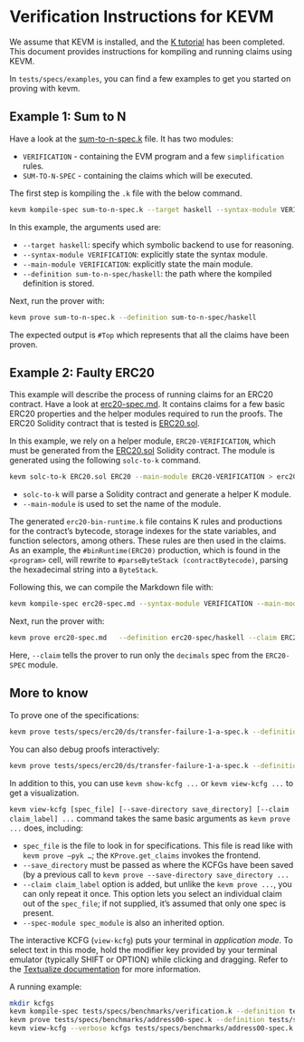 Verification Instructions for KEVM
==================================

We assume that KEVM is installed, and the [K tutorial] has been completed.
This document provides instructions for kompiling and running claims using KEVM.

In `tests/specs/examples`, you can find a few examples to get you started on proving with kevm.

Example 1: Sum to N
-------------------

Have a look at the [sum-to-n-spec.k] file.
It has two modules:

  - `VERIFICATION` - containing the EVM program and a few `simplification` rules.
  - `SUM-TO-N-SPEC` - containing the claims which will be executed.

The first step is kompiling the `.k` file with the below command.

```sh
kevm kompile-spec sum-to-n-spec.k --target haskell --syntax-module VERIFICATION --main-module VERIFICATION --definition sum-to-n-spec/haskell
```

In this example, the arguments used are:

  - `--target haskell`: specify which symbolic backend to use for reasoning.
  - `--syntax-module VERIFICATION`: explicitly state the syntax module.
  - `--main-module VERIFICATION`: explicitly state the main module.
  - `--definition sum-to-n-spec/haskell`: the path where the kompiled definition is stored.

Next, run the prover with:

```sh
kevm prove sum-to-n-spec.k --definition sum-to-n-spec/haskell
```

The expected output is `#Top` which represents that all the claims have been proven.

Example 2: Faulty ERC20
-----------------------

This example will describe the process of running claims for an ERC20 contract.
Have a look at [erc20-spec.md].
It contains claims for a few basic ERC20 properties and the helper modules required to run the proofs.
The ERC20 Solidity contract that is tested is [ERC20.sol].

In this example, we rely on a helper module, `ERC20-VERIFICATION`, which must be generated from the [ERC20.sol] Solidity contract.
The module is generated using the following `solc-to-k` command.

```sh
kevm solc-to-k ERC20.sol ERC20 --main-module ERC20-VERIFICATION > erc20-bin-runtime.k
```

- `solc-to-k` will parse a Solidity contract and generate a helper K module.
- `--main-module` is used to set the name of the module.

The generated `erc20-bin-runtime.k` file contains K rules and productions for the contract’s bytecode, storage indexes for the state variables, and function selectors, among others.
These rules are then used in the claims. As an example, the `#binRuntime(ERC20)` production, which is found in the `<program>` cell, will rewrite to `#parseByteStack (contractBytecode)`, parsing the hexadecimal string into a `ByteStack`.

Following this, we can compile the Markdown file with:

```sh
kevm kompile-spec erc20-spec.md --syntax-module VERIFICATION --main-module VERIFICATION --definition erc20-spec/haskell
```

Next, run the prover with:

```sh
kevm prove erc20-spec.md   --definition erc20-spec/haskell --claim ERC20-SPEC.decimals
```

Here, `--claim` tells the prover to run only the `decimals` spec from the `ERC20-SPEC` module.

More to know
------------

To prove one of the specifications:

```sh
kevm prove tests/specs/erc20/ds/transfer-failure-1-a-spec.k --definition tests/specs/erc20/verification/haskell
```

You can also debug proofs interactively:

```sh
kevm prove tests/specs/erc20/ds/transfer-failure-1-a-spec.k --definition tests/specs/erc20/verification/haskell --debugger
```

In addition to this, you can use `kevm show-kcfg ...` or `kevm view-kcfg ...` to get a visualization.

`kevm view-kcfg [spec_file] [--save-directory save_directory] [--claim claim_label] ...` command takes the same basic arguments as `kevm prove ...` does, including:
  - `spec_file` is the file to look in for specifications. This file is read like with `kevm prove —pyk …`; the `KProve.get_claims` invokes the frontend.
  - `--save_directory` must be passed as where the KCFGs have been saved (by a previous call to `kevm prove --save-directory save_directory ...`
  - `--claim claim_label` option is added, but unlike the `kevm prove ...`, you can only repeat it once. This option lets you select an individual claim out of the `spec_file`; if not supplied, it’s assumed that only one spec is present.
  - `--spec-module spec_module` is also an inherited option.

The interactive KCFG (`view-kcfg`) puts your terminal in *application mode*. To select text in this mode, hold the modifier key provided by your terminal emulator (typically SHIFT or OPTION) while clicking and dragging. Refer to the [Textualize documentation](https://github.com/Textualize/textual/blob/main/FAQ.md#how-can-i-select-and-copy-text-in-a-textual-app) for more information.

A running example:

```sh
mkdir kcfgs
kevm kompile-spec tests/specs/benchmarks/verification.k --definition tests/specs/benchmarks/verification/haskell --main-module VERIFICATION --syntax-module VERIFICATION
kevm prove tests/specs/benchmarks/address00-spec.k --definition tests/specs/benchmarks/verification/haskell --verbose --save-directory kcfgs
kevm view-kcfg --verbose kcfgs tests/specs/benchmarks/address00-spec.k --definition tests/specs/benchmarks/verification/haskell
```

[sum-to-n-spec.k]: <./tests/specs/examples/sum-to-n-spec.k>
[erc20-spec.md]: <./tests/specs/examples/erc20-spec.md>
[ERC20.sol]: <./tests/specs/examples/ERC20.sol>
[K tutorial]: <https://github.com/runtimeverification/k/tree/master/k-distribution/k-tutorial>
[more about it here]: <https://github.com/runtimeverification/k/tree/master/k-distribution/k-tutorial/1_basic/20_backends#k-backends>
